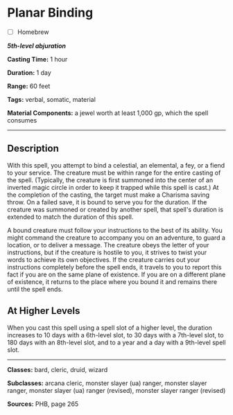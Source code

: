 # Planar Binding

- [ ] Homebrew

***5th-level abjuration***

**Casting Time:** 1 hour

**Duration:** 1 day

**Range:** 60 feet

**Tags:** verbal, somatic, material

**Material Components:** a jewel worth at least 1,000 gp, which the spell consumes

---

## Description
With this spell, you attempt to bind a celestial, an elemental, a fey, or a fiend to your service.
The creature must be within range for the entire casting of the spell.
(Typically, the creature is first summoned into the center of an inverted magic circle in order to keep it trapped while this spell is cast.) At the completion of the casting, the target must make a Charisma saving throw.
On a failed save, it is bound to serve you for the duration.
If the creature was summoned or created by another spell, that spell's duration is extended to match the duration of this spell.

A bound creature must follow your instructions to the best of its ability.
You might command the creature to accompany you on an adventure, to guard a location, or to deliver a message.
The creature obeys the letter of your instructions, but if the creature is hostile to you, it strives to twist your words to achieve its own objectives.
If the creature carries out your instructions completely before the spell ends, it travels to you to report this fact if you are on the same plane of existence.
If you are on a different plane of existence, it returns to the place where you bound it and remains there until the spell ends.

## At Higher Levels
When you cast this spell using a spell slot of a higher level, the duration increases to 10 days with a 6th-level slot, to 30 days with a 7th-level slot, to 180 days with an 8th-level slot, and to a year and a day with a 9th-level spell slot.

---

**Classes:** bard, cleric, druid, wizard

**Subclasses:** arcana cleric, monster slayer (ua) ranger, monster slayer ranger, monster slayer (ua) ranger (revised), monster slayer ranger (revised)

**Sources:** PHB, page 265
